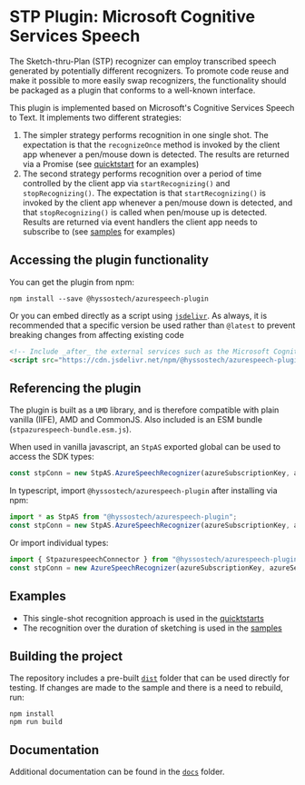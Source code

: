 # STP Plugin: Microsoft Cognitive Services Speech

The Sketch-thru-Plan (STP) recognizer can employ transcribed speech generated by potentially different recognizers. To promote code reuse and make it possible to more easily swap recognizers, the functionality should be packaged as a plugin that conforms to a well-known interface. 

This plugin is implemented based on Microsoft's Cognitive Services Speech to Text. It implements two different strategies:

1. The simpler strategy performs recognition in one single shot. The expectation is that the `recognizeOnce` method is invoked by the client app whenever a pen/mouse down is detected. The results are returned via a Promise (see [quicktstart](../../../quickstart) for an examples)
1. The second strategy performs recognition over a period of time controlled by the client app via `startRecognizing()` and `stopRecognizing()`. The expectation is that `startRecognizing()` is invoked by the client app whenever a pen/mouse down is detected, and that `stopRecognizing()` is called when pen/mouse up is detected. Results are returned via event handlers the client app needs to subscribe to (see [samples](../../../samples) for examples)

## Accessing the plugin functionality

You can get the plugin from npm:

```
npm install --save @hyssostech/azurespeech-plugin
```

Or you can embed directly as a script using [`jsdelivr`](https://www.jsdelivr.com/package/npm/@hyssostech/azurespeech-plugin). As always, it is recommended that a specific version be used rather than `@latest` to prevent breaking changes from affecting existing code

```html
<!-- Include _after_ the external services such as the Microsoft Cognitive Services Speech -->
<script src="https://cdn.jsdelivr.net/npm/@hyssostech/azurespeech-plugin@latest/dist/stpazurespeech-bundle-min.js"></script>
```

## Referencing the plugin

The plugin is built as a `UMD` library, and is therefore compatible with plain vanilla (IIFE), AMD and CommonJS. Also included is an ESM bundle (`stpazurespeech-bundle.esm.js`).

When used in vanilla javascript, an `StpAS` exported global can be used to access the SDK types:

```javascript
const stpConn = new StpAS.AzureSpeechRecognizer(azureSubscriptionKey, azureServiceRegion);

```
In typescript, import `@hyssostech/azurespeech-plugin` after installing via npm:

```javascript
import * as StpAS from "@hyssostech/azurespeech-plugin";
const stpConn = new StpAS.AzureSpeechRecognizer(azureSubscriptionKey, azureServiceRegion);
```

Or import individual types:

```javascript
import { StpazurespeechConnector } from "@hyssostech/azurespeech-plugin";
const stpConn = new AzureSpeechRecognizer(azureSubscriptionKey, azureServiceRegion);
```

## Examples

* This single-shot recognition approach is used in the [quicktstarts](../../../quickstart)
* The recognition over the duration of sketching is used in the [samples](../../../samples)


## Building the project

The repository includes a pre-built [`dist`](dist) folder that can be used directly for testing. If changes are made to the sample and there is a need to rebuild, run:

```
npm install
npm run build
```

## Documentation

Additional documentation can be found in the [`docs`](docs) folder.
